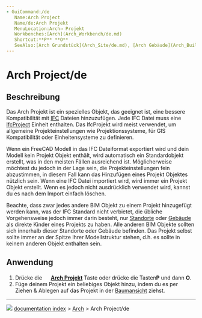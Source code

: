 ```yaml
---
- GuiCommand:/de
   Name:Arch Project
   Name/de:Arch Projekt
   MenuLocation:Arch→ Projekt
   Workbenches:[Arch](Arch_Workbench/de.md)
   Shortcut:**P** **O**
   SeeAlso:[Arch Grundstück](Arch_Site/de.md), [Arch Gebäude](Arch_Building/de.md)
---
```


# Arch Project/de

## Beschreibung

Das Arch Projekt ist ein spezielles Objekt, das geeignet ist, eine bessere Kompatibilität mit [IFC](Arch_IFC/de.md) Dateien hinzuzufügen. Jede IFC Datei muss eine [IfcProject](https://standards.buildingsmart.org/IFC/RELEASE/IFC4_1/FINAL/HTML/schema/ifckernel/lexical/ifcproject.htm) Einheit enthalten. Das IfcProjekt wird meist verwendet, um allgemeine Projekteinstellungen wie Projektionssysteme, für GIS Kompatibilität oder Einheitensysteme zu definieren.

Wenn ein FreeCAD Modell in das IFC Dateiformat exportiert wird und dein Modell kein Projekt Objekt enthält, wird automatisch ein Standardobjekt erstellt, was in den meisten Fällen ausreichend ist. Möglicherweise möchtest du jedoch in der Lage sein, die Projekteinstellungen fein abzustimmen, in diesem Fall kann das Hinzufügen eines Projekt Objektes nützlich sein. Wenn eine IFC Datei importiert wird, wird immer ein Projekt Objekt erstellt. Wenn es jedoch nicht ausdrücklich verwendet wird, kannst du es nach dem Import einfach löschen.

Beachte, dass zwar jedes andere BIM Objekt zu einem Projekt hinzugefügt werden kann, was der IFC Standard nicht verbietet, die übliche Vorgehensweise jedoch immer darin besteht, nur [Standorte](Arch_Site/de.md) oder [Gebäude](Arch_Building/de.md) als direkte Kinder eines Projekts zu haben. Alle anderen BIM Objekte sollten sich innerhalb dieser Standorte oder Gebäude befinden. Das Projekt selbst sollte immer an der Spitze Ihrer Modellstruktur stehen, d.h. es sollte in keinem anderen Objekt enthalten sein.

## Anwendung

1.  Drücke die **<img src="images/Arch_Project.svg" width=16px> [Arch Projekt](Arch_Project/de.md)** Taste oder drücke die Tasten**P** und dann **O**.
2.  Füge deinem Projekt ein beliebiges Objekt hinzu, indem du es per Ziehen & Ablegen auf das Projekt in der [Baumansicht](Tree_view/de.md) ziehst.



---
![](images/Button_right.svg) [documentation index](../README.md) > [Arch](Arch_Workbench.md) > Arch Project/de
